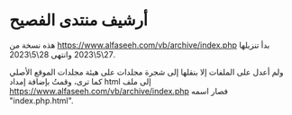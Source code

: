 # أرشيف منتدى الفصيح
هذه نسخة من https://www.alfaseeh.com/vb/archive/index.php بدأ تنزيلها 27\5\2023 وانتهى 28\5\2023.

ولم أعدل على الملفات إلا بنقلها إلى شجرة مجلدات على هيئة مجلدات الموقع الأصلي كما ترى، وقمتُ بإضافة إمداد html إلى  ملف https://www.alfaseeh.com/vb/archive/index.php فصار اسمه "index.php.html".